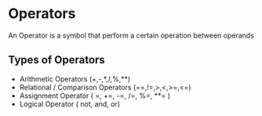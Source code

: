 # Operators
An Operator is a symbol that perform a certain operation between operands

## Types of Operators
- Arithmetic Operators (+,-,*,/,%,**)
- Relational / Comparison Operators (==,!=,>,<,>=,<=)
- Assignment Operator ( =, +=, -=, /=, %=, **= )
- Logical Operator ( not, and, or)